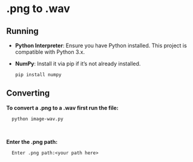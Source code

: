 # .png to .wav

## Running

- **Python Interpreter**: Ensure you have Python installed. This project is compatible with Python 3.x.
- **NumPy**: Install it via pip if it’s not already installed.
  
  ```console
  pip install numpy
  ```
## Converting

**To convert a .png to a .wav first run the file:**

```console
  python image-wav.py
```

<br>

**Enter the .png path:**

```console
  Enter .png path:<your path here>
```
